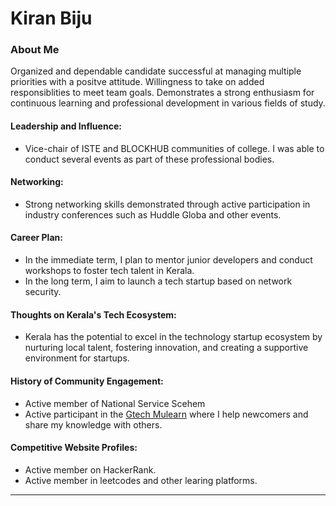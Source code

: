 # Kiran Biju 
 
### About Me

Organized and dependable candidate successful at managing multiple priorities with a positve attitude. Willingness to take on added responsiblities to meet team goals. Demonstrates a strong enthusiasm for continuous learning and professional development in various fields of study.

#### Leadership and Influence:

-  Vice-chair of ISTE and BLOCKHUB communities of college. I was able to conduct several events as part of these professional bodies.

#### Networking:

- Strong networking skills demonstrated through active participation in industry conferences such as Huddle Globa and other events.


#### Career Plan:

- In the immediate term, I plan to mentor junior developers and conduct workshops to foster tech talent in Kerala.
- In the long term, I aim to launch a tech startup based on network security.

#### Thoughts on Kerala's Tech Ecosystem:

- Kerala has the potential to excel in the technology startup ecosystem by nurturing local talent, fostering innovation, and creating a supportive environment for startups.

#### History of Community Engagement:

- Active member of National Service Scehem
- Active participant in the [Gtech Mulearn](https://discord.gg/tech-community) where I help newcomers and share my knowledge with others.

#### Competitive Website Profiles:

- Active member on HackerRank.
- Active member in leetcodes and other learing platforms.
---
